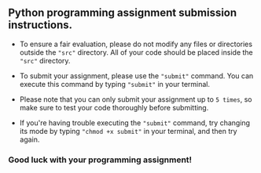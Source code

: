 ## Python programming assignment submission instructions.

- To ensure a fair evaluation, please do not modify any files or directories outside the `"src"` directory. All of your code should be placed inside the `"src"` directory.

- To submit your assignment, please use the `"submit"` command. You can execute this command by typing `"submit"` in your terminal. 

- Please note that you can only submit your assignment up to `5 times`, so make sure to test your code thoroughly before submitting.

- If you're having trouble executing the `"submit"` command, try changing its mode by typing `"chmod +x submit"` in your terminal, and then try again.

### Good luck with your programming assignment!